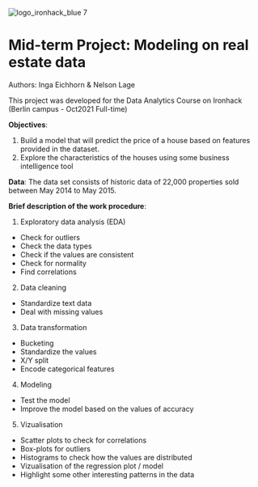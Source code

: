 ![logo_ironhack_blue 7](https://user-images.githubusercontent.com/23629340/40541063-a07a0a8a-601a-11e8-91b5-2f13e4e6b441.png)
# Mid-term Project: Modeling on real estate data
Authors: Inga Eichhorn & Nelson Lage

This project was developed for the Data Analytics Course on Ironhack (Berlin campus - Oct2021 Full-time)

**Objectives**:

1. Build a model that will predict the price of a house based on features provided in the dataset.
2. Explore the characteristics of the houses using some business intelligence tool

**Data**: The data set consists of  historic data of 22,000 properties sold between May 2014 to May 2015.

**Brief description of the work procedure**:

1. Exploratory data analysis (EDA)
 - Check for outliers
 - Check the data types
 - Check if the values are consistent
 - Check for normality
 - Find correlations

2. Data cleaning
 - Standardize text data
 - Deal with missing values

3. Data transformation
 - Bucketing
 - Standardize the values
 - X/Y split
 - Encode categorical features

4. Modeling
 - Test the model
 - Improve the model based on the values of accuracy

5. Vizualisation
 - Scatter plots to check for correlations
 - Box-plots for outliers
 - Histograms to check how the values are distributed
 - Vizualisation of the regression plot / model
 - Highlight some other interesting patterns in the data
